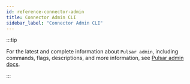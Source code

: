 ```yaml
---
id: reference-connector-admin
title: Connector Admin CLI
sidebar_label: "Connector Admin CLI"
---
```


:::tip

 For the latest and complete information about `Pulsar admin`, including commands, flags, descriptions, and more information, see [Pulsar admin docs](pathname:///reference/#/@pulsar:version_reference@/pulsar-admin/).

:::

